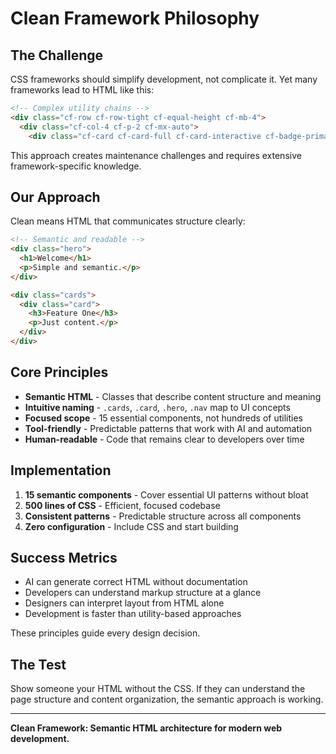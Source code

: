 # Clean Framework Philosophy

## The Challenge

CSS frameworks should simplify development, not complicate it. Yet many frameworks lead to HTML like this:

```html
<!-- Complex utility chains -->
<div class="cf-row cf-row-tight cf-equal-height cf-mb-4">
  <div class="cf-col-4 cf-p-2 cf-mx-auto">
    <div class="cf-card cf-card-full cf-card-interactive cf-badge-primary cf-mb-2">
```

This approach creates maintenance challenges and requires extensive framework-specific knowledge.

## Our Approach

Clean means HTML that communicates structure clearly:

```html
<!-- Semantic and readable -->
<div class="hero">
  <h1>Welcome</h1>
  <p>Simple and semantic.</p>
</div>

<div class="cards">
  <div class="card">
    <h3>Feature One</h3>
    <p>Just content.</p>
  </div>
</div>
```

## Core Principles

- **Semantic HTML** - Classes that describe content structure and meaning
- **Intuitive naming** - `.cards`, `.card`, `.hero`, `.nav` map to UI concepts  
- **Focused scope** - 15 essential components, not hundreds of utilities
- **Tool-friendly** - Predictable patterns that work with AI and automation
- **Human-readable** - Code that remains clear to developers over time

## Implementation

1. **15 semantic components** - Cover essential UI patterns without bloat
2. **500 lines of CSS** - Efficient, focused codebase
3. **Consistent patterns** - Predictable structure across all components
4. **Zero configuration** - Include CSS and start building

## Success Metrics

- AI can generate correct HTML without documentation
- Developers can understand markup structure at a glance  
- Designers can interpret layout from HTML alone
- Development is faster than utility-based approaches

These principles guide every design decision.

## The Test

Show someone your HTML without the CSS. If they can understand the page structure and content organization, the semantic approach is working.

---

**Clean Framework: Semantic HTML architecture for modern web development.**